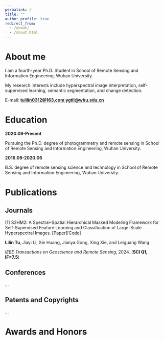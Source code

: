 ```yaml
---
permalink: /
title: ""
author_profile: true
redirect_from: 
  - /about/
  - /about.html
---
```


About me
======
I am a fourth-year Ph.D. Student in School of Remote Sensing and Information Engineering, Wuhan University.

My research interests include hyperspectral image interpretation, self-supervised learning, semantic segmentation, and change detection.

E-mail: **tulilin0312@163.com**;**ygtll@whu.edu.cn**

Education
======
**2020.09-Present**

Pursuing the Ph.D. degree of photogrammetry and remote sensing in School of Remote Sensing and Information Engineering, Wuhan University.

**2016.09-2020.06**

B.S. degree of remote sensing science and technology in School of Remote Sensing and Information Engineering, Wuhan University.

Publications
======

Journals
------
[1] S2HM2: A Spectral–Spatial Hierarchical Masked Modeling Framework for Self-Supervised Feature Learning and Classification of Large-Scale Hyperspectral Images. [[Paper]](https://ieeexplore.ieee.org/document/10508226)[[Code]](https://github.com/tulilin/S2HM2)

**Lilin Tu**, Jiayi Li, Xin Huang, Jianya Gong, Xing Xie, and Leiguang Wang

*IEEE Transactions on Geoscience and Remote Sensing*, 2024. (**SCI Q1, IF=7.5**)

Conferences
------
...

Patents and Copyrights
------
...


Awards and Honors
======


